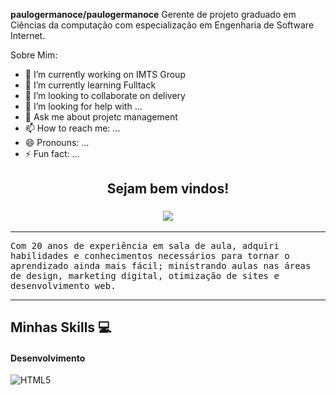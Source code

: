 **paulogermanoce/paulogermanoce** Gerente de projeto graduado em Ciências da computação com especialização em Engenharia de Software Internet.

Sobre Mim:

- 🔭 I’m currently working on IMTS Group
- 🌱 I’m currently learning Fulltack
- 👯 I’m looking to collaborate on delivery
- 🤔 I’m looking for help with ...
- 💬 Ask me about projetc management
- 📫 How to reach me: ...
- 😄 Pronouns: ...
- ⚡ Fun fact: ...

<h2 align="center">
	Sejam bem vindos!
</h2>

<h3 align="center">
  <a href="https://github.com/wagnerlimanet">
	<img src="https://readme-typing-svg.herokuapp.com?lines=Me+chamo+Wagner+Lima;Sou+professor,+Designer,+Desenvolvedor+e+Gestor+de+Tráfego!&center=true&width=780&height=45">
  </a>
</h3>

<hr />

<samp>
Com 20 anos de experiência em sala de aula, adquiri habilidades e conhecimentos necessários para tornar o aprendizado ainda mais fácil; ministrando aulas nas áreas de design, marketing digital, otimização de sites e desenvolvimento web.
</samp>

<hr />

## Minhas Skills 💻
#### Desenvolvimento
![HTML5](https://img.shields.io/badge/HTML5-000?style=for-the-badge&logo=html5)
